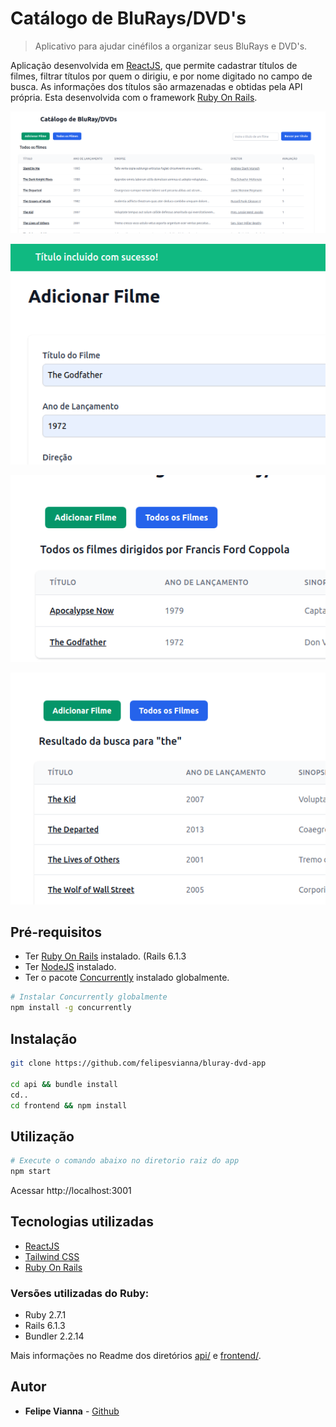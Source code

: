 # Catálogo de BluRays/DVD's

> Aplicativo para ajudar cinéfilos a organizar seus BluRays e DVD's.

Aplicação desenvolvida em [ReactJS](https://reactjs.org/), que permite cadastrar títulos de filmes, filtrar títulos por quem o dirigiu, e por nome digitado no campo de busca.
As informações dos títulos são armazenadas e obtidas pela API própria. Esta desenvolvida com o framework [Ruby On Rails](https://rubyonrails.org/).

![Screenshot](docs/screen1.png)

![Screenshot](docs/screen2.png)

![Screenshot](docs/screen3.png)

![Screenshot](docs/screen4.png)

## Pré-requisitos

- Ter [Ruby On Rails](https://gorails.com/setup/ubuntu/20.04#ruby-rbenv) instalado. (Rails 6.1.3
- Ter [NodeJS](https://nodejs.org/en/) instalado.
- Ter o pacote [Concurrently](https://www.npmjs.com/package/concurrently) instalado globalmente.

```bash
# Instalar Concurrently globalmente
npm install -g concurrently

```

## Instalação

```bash
git clone https://github.com/felipesvianna/bluray-dvd-app

cd api && bundle install
cd..
cd frontend && npm install

```

## Utilização

```bash
# Execute o comando abaixo no diretorio raiz do app
npm start
```

Acessar http://localhost:3001

## Tecnologias utilizadas

- [ReactJS](https://reactjs.org/)
- [Tailwind CSS](https://tailwindcss.com/)
- [Ruby On Rails](https://rubyonrails.org/)

### Versões utilizadas do Ruby:
- Ruby 2.7.1
- Rails 6.1.3
- Bundler 2.2.14


Mais informações no Readme dos diretórios [api/](https://github.com/felipesvianna/bluray-app-app/tree/master/api#cat%C3%A1logo-de-bluraysdvds---api) e [frontend/](https://github.com/felipesvianna/bluray-app-app/tree/master/frontend#cat%C3%A1logo-de-bluraysdvds---frontend).

## Autor

- **Felipe Vianna** - [Github](https://github.com/felipesvianna)

